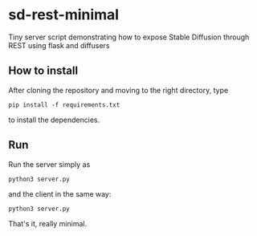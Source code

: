 # sd-rest-minimal
Tiny server script demonstrating how to expose Stable Diffusion through REST using flask and diffusers

## How to install
After cloning the repository and moving to the right directory, type
```
pip install -f requirements.txt
```
to install the dependencies.

## Run 

Run the server simply as 
```
python3 server.py
```
and the client in the same way:
```
python3 server.py
```
That's it, really minimal.
